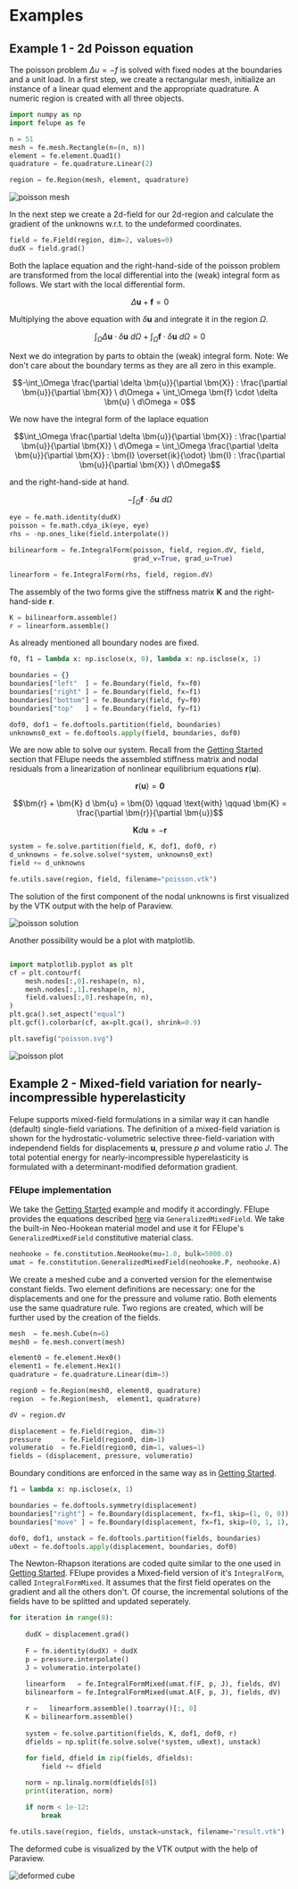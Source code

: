 # Examples

## Example 1 - 2d Poisson equation
The poisson problem $\Delta u = - f$ is solved with fixed nodes at the boundaries and a unit load. In a first step, we create a rectangular mesh, initialize an instance of a linear quad element and the appropriate quadrature. A numeric region is created with all three objects.

```python
import numpy as np
import felupe as fe

n = 51
mesh = fe.mesh.Rectangle(n=(n, n))
element = fe.element.Quad1()
quadrature = fe.quadrature.Linear(2)

region = fe.Region(mesh, element, quadrature)
```

![poisson mesh](https://raw.githubusercontent.com/adtzlr/felupe/main/docs/images/poisson_mesh.png)

In the next step we create a 2d-field for our 2d-region and calculate the gradient of the unknowns w.r.t. to the undeformed coordinates. 

```python
field = fe.Field(region, dim=2, values=0)
dudX = field.grad()
```

Both the laplace equation and the right-hand-side of the poisson problem are transformed from the local differential into the (weak) integral form as follows. We start with the local differential form.

$$\Delta \bm{u} + \bm{f} = 0$$

Multiplying the above equation with $\delta \bm{u}$ and integrate it in the region $\Omega$.

$$\int_\Omega \Delta \bm{u} \cdot \delta \bm{u} \ d\Omega + \int_\Omega \bm{f} \cdot \delta \bm{u} \ d\Omega = 0$$

Next we do integration by parts to obtain the (weak) integral form. Note: We don't care about the boundary terms as they are all zero in this example.

$$-\int_\Omega \frac{\partial \delta \bm{u}}{\partial \bm{X}} : \frac{\partial \bm{u}}{\partial \bm{X}} \ d\Omega + \int_\Omega \bm{f} \cdot \delta \bm{u} \ d\Omega = 0$$

We now have the integral form of the laplace equation

$$\int_\Omega \frac{\partial \delta \bm{u}}{\partial \bm{X}} : \frac{\partial \bm{u}}{\partial \bm{X}} \ d\Omega = \int_\Omega \frac{\partial \delta \bm{u}}{\partial \bm{X}} : \bm{I} \overset{ik}{\odot} \bm{I} : \frac{\partial \bm{u}}{\partial \bm{X}}  \ d\Omega$$

and the right-hand-side at hand.

$$-\int_\Omega \bm{f} \cdot \delta \bm{u} \ d\Omega$$

```python
eye = fe.math.identity(dudX)
poisson = fe.math.cdya_ik(eye, eye)
rhs = -np.ones_like(field.interpolate())

bilinearform = fe.IntegralForm(poisson, field, region.dV, field, 
                               grad_v=True, grad_u=True)

linearform = fe.IntegralForm(rhs, field, region.dV)
```

The assembly of the two forms give the stiffness matrix $\bm{K}$ and the right-hand-side $\bm{r}$.

```python
K = bilinearform.assemble()
r = linearform.assemble()
```

As already mentioned all boundary nodes are fixed.

```python
f0, f1 = lambda x: np.isclose(x, 0), lambda x: np.isclose(x, 1)

boundaries = {}
boundaries["left"  ] = fe.Boundary(field, fx=f0)
boundaries["right" ] = fe.Boundary(field, fx=f1)
boundaries["bottom"] = fe.Boundary(field, fy=f0)
boundaries["top"   ] = fe.Boundary(field, fy=f1)

dof0, dof1 = fe.doftools.partition(field, boundaries)
unknowns0_ext = fe.doftools.apply(field, boundaries, dof0)
```

We are now able to solve our system. Recall from the [Getting Started](quickstart.md) section that FElupe needs the assembled stiffness matrix and nodal residuals from a linearization of nonlinear equilibrium equations $\bm{r}(\bm{u})$.

$$\bm{r}(\bm{u}) = \bm{0}$$

$$\bm{r} + \bm{K} d \bm{u} = \bm{0} \qquad \text{with} \qquad \bm{K} = \frac{\partial \bm{r}}{\partial \bm{u}}$$

$$\bm{K} d \bm{u} = -\bm{r}$$

```python
system = fe.solve.partition(field, K, dof1, dof0, r)
d_unknowns = fe.solve.solve(*system, unknowns0_ext)
field += d_unknowns

fe.utils.save(region, field, filename="poisson.vtk")
```

The solution of the first component of the nodal unknowns is first visualized by the VTK output with the help of Paraview.

![poisson solution](https://raw.githubusercontent.com/adtzlr/felupe/main/docs/images/poisson_solution.png)

Another possibility would be a plot with matplotlib.

```python

import matplotlib.pyplot as plt
cf = plt.contourf(
    mesh.nodes[:,0].reshape(n, n), 
    mesh.nodes[:,1].reshape(n, n), 
    field.values[:,0].reshape(n, n),
)
plt.gca().set_aspect("equal")
plt.gcf().colorbar(cf, ax=plt.gca(), shrink=0.9)

plt.savefig("poisson.svg")
```

![poisson plot](https://raw.githubusercontent.com/adtzlr/felupe/main/docs/images/poisson.svg)

## Example 2 - Mixed-field variation for nearly-incompressible hyperelasticity
Felupe supports mixed-field formulations in a similar way it can handle (default) single-field variations. The definition of a mixed-field variation is shown for the hydrostatic-volumetric selective three-field-variation with independend fields for displacements $\bm{u}$, pressure $p$ and volume ratio $J$. The total potential energy for nearly-incompressible hyperelasticity is formulated with a determinant-modified deformation gradient.

### FElupe implementation
We take the [Getting Started](quickstart.md) example and modify it accordingly. FElupe provides the equations described [here](guide.md ) via `GeneralizedMixedField`. We take the built-in Neo-Hookean material model and use it for FElupe's `GeneralizedMixedField` constitutive material class.

```python
neohooke = fe.constitution.NeoHooke(mu=1.0, bulk=5000.0)
umat = fe.constitution.GeneralizedMixedField(neohooke.P, neohooke.A)
```

We create a meshed cube and a converted version for the elementwise constant fields. Two element definitions are necessary: one for the displacements and one for the pressure and volume ratio. Both elements use the same quadrature rule. Two regions are created, which will be further used by the creation of the fields.


```python
mesh  = fe.mesh.Cube(n=6)
mesh0 = fe.mesh.convert(mesh)

element0 = fe.element.Hex0()
element1 = fe.element.Hex1()
quadrature = fe.quadrature.Linear(dim=3)

region0 = fe.Region(mesh0, element0, quadrature)
region  = fe.Region(mesh,  element1, quadrature)

dV = region.dV

displacement = fe.Field(region,  dim=3)
pressure     = fe.Field(region0, dim=1)
volumeratio  = fe.Field(region0, dim=1, values=1)
fields = (displacement, pressure, volumeratio)
```

Boundary conditions are enforced in the same way as in [Getting Started](quickstart.md).

```python
f1 = lambda x: np.isclose(x, 1)

boundaries = fe.doftools.symmetry(displacement)
boundaries["right"] = fe.Boundary(displacement, fx=f1, skip=(1, 0, 0))
boundaries["move" ] = fe.Boundary(displacement, fx=f1, skip=(0, 1, 1), value=-0.4)

dof0, dof1, unstack = fe.doftools.partition(fields, boundaries)
u0ext = fe.doftools.apply(displacement, boundaries, dof0)
```

The Newton-Rhapson iterations are coded quite similar to the one used in [Getting Started](quickstart.md). FElupe provides a Mixed-field version of it's `IntegralForm`, called `IntegralFormMixed`. It assumes that the first field operates on the gradient and all the others don't. Of course, the incremental solutions of the fields have to be splitted and updated seperately.

```python
for iteration in range(8):
    
    dudX = displacement.grad()
    
    F = fm.identity(dudX) + dudX
    p = pressure.interpolate()
    J = volumeratio.interpolate()
    
    linearform   = fe.IntegralFormMixed(umat.f(F, p, J), fields, dV)
    bilinearform = fe.IntegralFormMixed(umat.A(F, p, J), fields, dV)

    r =   linearform.assemble().toarray()[:, 0]
    K = bilinearform.assemble()
    
    system = fe.solve.partition(fields, K, dof1, dof0, r)
    dfields = np.split(fe.solve.solve(*system, u0ext), unstack)
    
    for field, dfield in zip(fields, dfields):
        field += dfield

    norm = np.linalg.norm(dfields[0])
    print(iteration, norm)

    if norm < 1e-12:
        break

fe.utils.save(region, fields, unstack=unstack, filename="result.vtk")
```

The deformed cube is visualized by the VTK output with the help of Paraview.

![deformed cube](https://raw.githubusercontent.com/adtzlr/felupe/main/docs/images/threefield_cube.png)